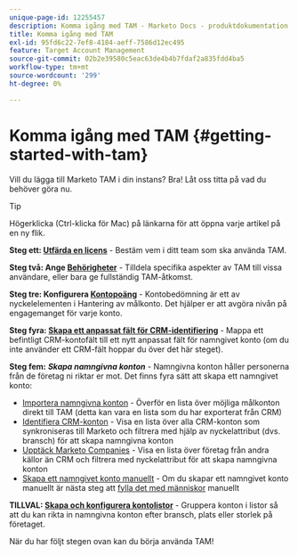 ```yaml
---
unique-page-id: 12255457
description: Komma igång med TAM - Marketo Docs - produktdokumentation
title: Komma igång med TAM
exl-id: 95fd6c22-7ef8-4184-aeff-7586d12ec495
feature: Target Account Management
source-git-commit: 02b2e39580c5eac63de4b4b7fdaf2a835fdd4ba5
workflow-type: tm+mt
source-wordcount: '299'
ht-degree: 0%

---
```


# Komma igång med TAM {#getting-started-with-tam}

Vill du lägga till Marketo TAM i din instans? Bra! Låt oss titta på vad du behöver göra nu.

>[!TIP]
>
>Högerklicka (Ctrl-klicka för Mac) på länkarna för att öppna varje artikel på en ny flik.

**Steg ett: [Utfärda en licens](/help/marketo/product-docs/target-account-management/setup-tam/issue-a-license.md)** - Bestäm vem i ditt team som ska använda TAM.

**Steg två: Ange [Behörigheter](/help/marketo/product-docs/target-account-management/setup-tam/permissions.md)** - Tilldela specifika aspekter av TAM till vissa användare, eller bara ge fullständig TAM-åtkomst.

**Steg tre: Konfigurera [Kontopoäng](/help/marketo/product-docs/target-account-management/setup-tam/account-score.md)** - Kontobedömning är ett av nyckelelementen i Hantering av målkonto. Det hjälper er att avgöra nivån på engagemanget för varje konto.

**Steg fyra: [Skapa ett anpassat fält för CRM-identifiering](/help/marketo/product-docs/target-account-management/setup-tam/create-a-custom-field-for-crm-discovery.md)** - Mappa ett befintligt CRM-kontofält till ett nytt anpassat fält för namngivet konto (om du inte använder ett CRM-fält hoppar du över det här steget).

**Steg fem:** **_Skapa namngivna konton_** - Namngivna konton håller personerna från de företag ni riktar er mot. Det finns fyra sätt att skapa ett namngivet konto:

* [Importera namngivna konton](/help/marketo/product-docs/target-account-management/target/named-accounts/import-named-accounts.md) - Överför en lista över möjliga målkonton direkt till TAM (detta kan vara en lista som du har exporterat från CRM)
* [Identifiera CRM-konton](/help/marketo/product-docs/target-account-management/target/named-accounts/discover-accounts.md#discover-crm-accounts) - Visa en lista över alla CRM-konton som synkroniseras till Marketo och filtrera med hjälp av nyckelattribut (dvs. bransch) för att skapa namngivna konton
* [Upptäck Marketo Companies](/help/marketo/product-docs/target-account-management/target/named-accounts/discover-accounts.md#discover-marketo-companies) - Visa en lista över företag från andra källor än CRM och filtrera med nyckelattribut för att skapa namngivna konton
* [Skapa ett namngivet konto manuellt](/help/marketo/product-docs/target-account-management/target/named-accounts/create-a-named-account.md) - Om du skapar ett namngivet konto manuellt är nästa steg att [fylla det med människor](/help/marketo/product-docs/target-account-management/target/named-accounts/add-people-to-a-named-account.md) manuellt

**TILLVAL: [Skapa och konfigurera kontolistor](/help/marketo/product-docs/target-account-management/target/account-lists.md#create-a-new-account-list)** - Gruppera konton i listor så att du kan rikta in namngivna konton efter bransch, plats eller storlek på företaget.

När du har följt stegen ovan kan du börja använda TAM!
